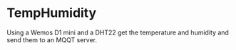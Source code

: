 # TempHumidity
Using a Wemos D1 mini and a DHT22 get the temperature and humidity and send them to an MQQT server.
